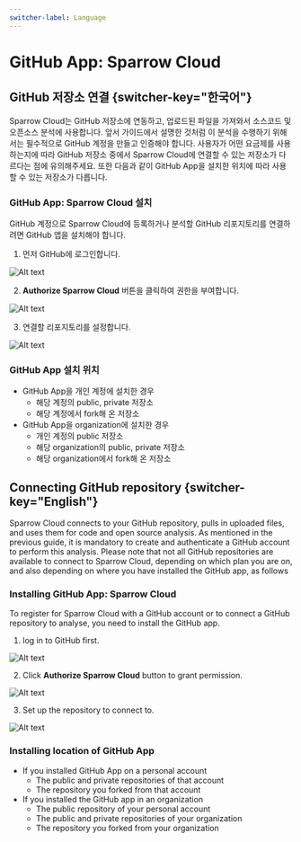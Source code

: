 ```yaml
---
switcher-label: Language
---
```

# GitHub App: Sparrow Cloud


## GitHub 저장소 연결 {switcher-key="한국어"}

Sparrow Cloud는 GitHub 저장소에 연동하고, 업로드된 파일을 가져와서 소스코드 및 오픈소스 분석에 사용합니다. 앞서 가이드에서 설명한 것처럼 이 분석을 수행하기 위해서는 필수적으로 GitHub 계정을 만들고 인증해야 합니다.
사용자가 어떤 요금제를 사용하는지에 따라 GitHub 저장소 중에서 Sparrow Cloud에 연결할 수 있는 저장소가 다르다는 점에 유의해주세요. 또한 다음과 같이 GitHub App을 설치한 위치에 따라 사용할 수 있는 저장소가 다릅니다.


### GitHub App: Sparrow Cloud 설치  

GitHub 계정으로 Sparrow Cloud에 등록하거나 분석할 GitHub 리포지토리를 연결하려면 GitHub 앱을 설치해야 합니다.

1. 먼저 GitHub에 로그인합니다.

<img src="가입_Github00.png" alt="Alt text"/>

2. **Authorize Sparrow Cloud** 버튼을 클릭하여 권한을 부여합니다.

<img src="가입_Github01.png" alt="Alt text"/>

3. 연결할 리포지토리를 설정합니다.

<img src="가입_Github02.png" alt="Alt text"/>


### GitHub App 설치 위치 

- GitHub App을 개인 계정에 설치한 경우
  - 해당 계정의 public, private 저장소
  - 해당 계정에서 fork해 온 저장소
- GitHub App을 organization에 설치한 경우
  - 개인 계정의 public 저장소
  - 해당 organization의 public, private 저장소
  - 해당 organization에서 fork해 온 저장소

## Connecting GitHub repository {switcher-key="English"}

Sparrow Cloud connects to your GitHub repository, pulls in uploaded files, and uses them for code and open source analysis. As mentioned in the previous guide, it is mandatory to create and authenticate a GitHub account to perform this analysis.
Please note that not all GitHub repositories are available to connect to Sparrow Cloud, depending on which plan you are on, and also depending on where you have installed the GitHub app, as follows


### Installing GitHub App: Sparrow Cloud 

To register for Sparrow Cloud with a GitHub account or to connect a GitHub repository to analyse, you need to install the GitHub app.

1. log in to GitHub first.

<img src="signup_Github00.png" alt="Alt text"/>

2. Click **Authorize Sparrow Cloud** button to grant permission.

<img src="signup_Github01.png" alt="Alt text"/>

3. Set up the repository to connect to.

<img src="signup_Github02.png" alt="Alt text"/>


### Installing location of GitHub App 

- If you installed GitHub App on a personal account
  - The public and private repositories of that account
  - The repository you forked from that account
- If you installed the GitHub app in an organization
  - The public repository of your personal account
  - The public and private repositories of your organization
  - The repository you forked from your organization

